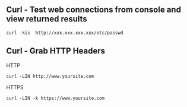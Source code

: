 Curl - Test web connections from console and view returned results
------------------------
```
curl -kis  http://xxx.xxx.xxx.xxx/etc/passwd
```
Curl - Grab HTTP Headers
------------------------
HTTP
```
curl -LIN http://www.yoursite.com
```
HTTPS
```
curl -LIN -k https://www.yoursite.com
```
